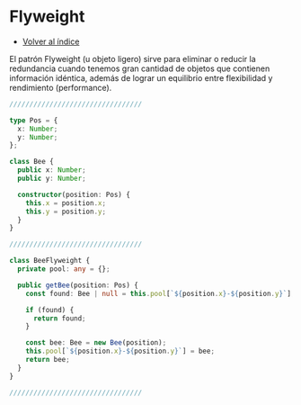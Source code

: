 # Flyweight

- [Volver al índice](../../README.md)

El patrón Flyweight (u objeto ligero) sirve para eliminar o reducir la redundancia cuando tenemos gran cantidad de objetos que contienen información idéntica, además de lograr un equilibrio entre flexibilidad y rendimiento (performance).

```typescript
/////////////////////////////////

type Pos = {
  x: Number;
  y: Number;
};

class Bee {
  public x: Number;
  public y: Number;

  constructor(position: Pos) {
    this.x = position.x;
    this.y = position.y;
  }
}

/////////////////////////////////

class BeeFlyweight {
  private pool: any = {};

  public getBee(position: Pos) {
    const found: Bee | null = this.pool[`${position.x}-${position.y}`];

    if (found) {
      return found;
    }

    const bee: Bee = new Bee(position);
    this.pool[`${position.x}-${position.y}`] = bee;
    return bee;
  }
}

/////////////////////////////////
```